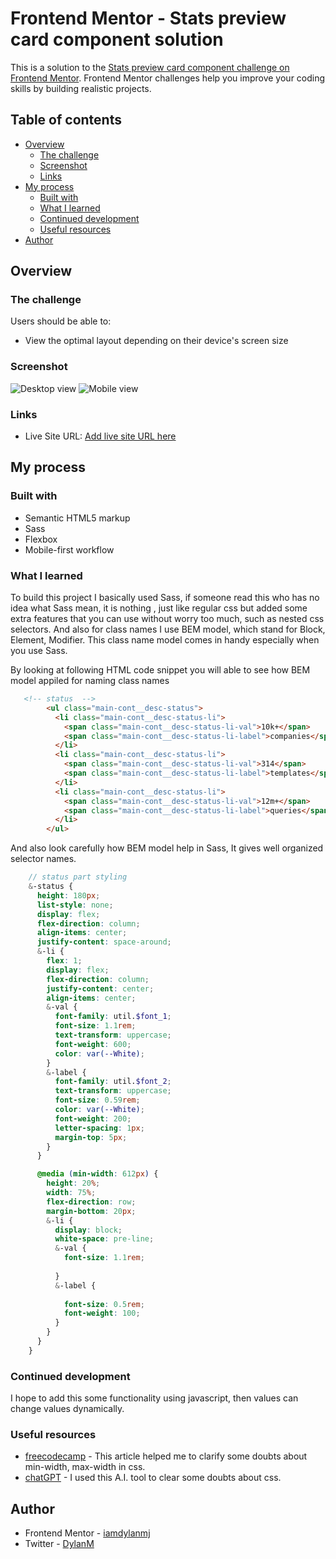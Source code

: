 # Frontend Mentor - Stats preview card component solution

This is a solution to the [Stats preview card component challenge on Frontend Mentor](https://www.frontendmentor.io/challenges/stats-preview-card-component-8JqbgoU62). Frontend Mentor challenges help you improve your coding skills by building realistic projects. 

## Table of contents

- [Overview](#overview)
  - [The challenge](#the-challenge)
  - [Screenshot](#screenshot)
  - [Links](#links)
- [My process](#my-process)
  - [Built with](#built-with)
  - [What I learned](#what-i-learned)
  - [Continued development](#continued-development)
  - [Useful resources](#useful-resources)
- [Author](#author)


## Overview

### The challenge

Users should be able to:

- View the optimal layout depending on their device's screen size

### Screenshot

![Desktop view](./images/screenshots/desktopView.png)
![Mobile view](./images/screenshots/mobileView.png)


### Links

- Live Site URL: [Add live site URL here](https://your-live-site-url.com)

## My process

### Built with

- Semantic HTML5 markup
- Sass
- Flexbox
- Mobile-first workflow

### What I learned

To build this project I basically used Sass, if someone read this who has no idea what Sass mean, it is nothing , just like regular css but added  some extra features that you can use without worry too much, such as nested css selectors. And also for class names I use BEM model, which stand for Block, Element, Modifier. This class name model comes in handy especially when you use Sass.

By looking at following HTML code snippet you will able to see how BEM model appiled for naming class names 

```html
   <!-- status  -->
        <ul class="main-cont__desc-status">
          <li class="main-cont__desc-status-li">
            <span class="main-cont__desc-status-li-val">10k+</span> 
            <span class="main-cont__desc-status-li-label">companies</span>
          </li>
          <li class="main-cont__desc-status-li">
            <span class="main-cont__desc-status-li-val">314</span> 
            <span class="main-cont__desc-status-li-label">templates</span>
          </li>
          <li class="main-cont__desc-status-li">
            <span class="main-cont__desc-status-li-val">12m+</span> 
            <span class="main-cont__desc-status-li-label">queries</span>
          </li>
        </ul>
```

And also look carefully how BEM model help in Sass, It gives well organized selector names.
```scss
    // status part styling
    &-status {
      height: 180px;
      list-style: none;
      display: flex;
      flex-direction: column;
      align-items: center;
      justify-content: space-around;
      &-li {
        flex: 1;
        display: flex;
        flex-direction: column;
        justify-content: center;
        align-items: center;
        &-val {
          font-family: util.$font_1;
          font-size: 1.1rem;
          text-transform: uppercase;
          font-weight: 600;
          color: var(--White);
        }
        &-label {
          font-family: util.$font_2;
          text-transform: uppercase;
          font-size: 0.59rem;
          color: var(--White);
          font-weight: 200;
          letter-spacing: 1px;
          margin-top: 5px;
        }
      }

      @media (min-width: 612px) {
        height: 20%;
        width: 75%;
        flex-direction: row;
        margin-bottom: 20px;
        &-li {
          display: block;
          white-space: pre-line;
          &-val {
            font-size: 1.1rem;
        
          }
          &-label {
        
            font-size: 0.5rem;
            font-weight: 100;
          }
        }
      }
    }
```


### Continued development

I hope to add this some functionality using javascript, then values can change values dynamically.



### Useful resources

- [freecodecamp](https://www.freecodecamp.org/news/css-properties-examples/) - This article helped me to clarify some doubts about min-width, max-width in css.
- [chatGPT](https://chat.openai.com) - I used this A.I. tool to clear some doubts about css.

## Author

- Frontend Mentor - [iamdylanmj](https://www.frontendmentor.io/profile/iamdylanmj)
- Twitter - [DylanM](https://twitter.com/DilanMa98729384)

